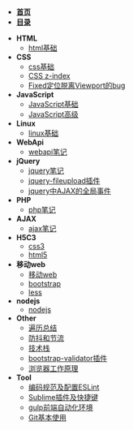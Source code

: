 - [**首页**](/)
- [**目录**](/README)
* **HTML**
	- [html基础](zh-cn/_html/html)
* **CSS**
	- [css基础](zh-cn/_css/css)
	- [CSS z-index](zh-cn/_css/CSS-z-index)
	- [Fixed定位脱离Viewport的bug](zh-cn/_css/Fixed定位脱离Viewport的bug)
* **JavaScript**
	- [JavaScript基础](zh-cn/_JavaScript/JavaScript基础)
	- [JavaScript高级](zh-cn/_JavaScript/JavaScript高级)
* **Linux**
	- [linux基础](zh-cn/_linux/linux基础)
* **WebApi**
	- [webapi笔记](zh-cn/_webApi/webapi笔记)
* **jQuery**
	- [jquery笔记](zh-cn/_jquery/jquery笔记)
	- [jquery-fileupload插件](zh-cn/_jquery/jquery-fileupload插件的使用)
	- [jquery中AJAX的全局事件](zh-cn/_jquery/jquery中AJAX的全局事件)
* **PHP**
	- [php笔记](zh-cn/_php/php笔记)
* **AJAX**
	- [ajax笔记](zh-cn/_ajax/ajax笔记)
* **H5C3**
	- [css3](zh-cn/_h5c3/css3)
	- [html5](zh-cn/_h5c3/html5)
* **移动web**
	- [移动web](zh-cn/_移动web/移动web)
	- [bootstrap](zh-cn/_移动web/bootstrap)
	- [less](zh-cn/_移动web/less)
* **nodejs**
	- [nodejs](zh-cn/_nodejs/nodejs)
* **Other**
	- [遍历总结](zh-cn/_other/遍历总结)
	- [防抖和节流](zh-cn/_other/防抖和节流)
	- [技术栈](zh-cn/_other/技术栈)
	- [bootstrap-validator插件](zh-cn/_other/bootstrap-validator插件)
	- [浏览器工作原理](zh-cn/_other/浏览器的工作原理/浏览器工作原理)
* **Tool**
	- [编码规范及配置ESLint](zh-cn/_Tool/编码规范及配置ESLint)
	- [Sublime插件及快捷键](zh-cn/_Tool/Sublime插件及快捷键)
	- [gulp前端自动化环境](zh-cn/_Tool/gulp前端自动化环境)
	- [Git基本使用](zh-cn/_Tool/Git)